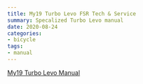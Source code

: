 ```yaml
---
title: My19 Turbo Levo FSR Tech & Service
summary: Specalized Turbo Levo manual
date: 2020-08-24
categories:
- bicycle
tags:
- manual
---
```


<a href="https://s3-us-west-1.amazonaws.com/mikejobrienmedia/MY19TurboLevoFSR_Tech_Service_Workbook_Retailer.pdf?region=us-west-1">My19 Turbo Levo Manual</a>